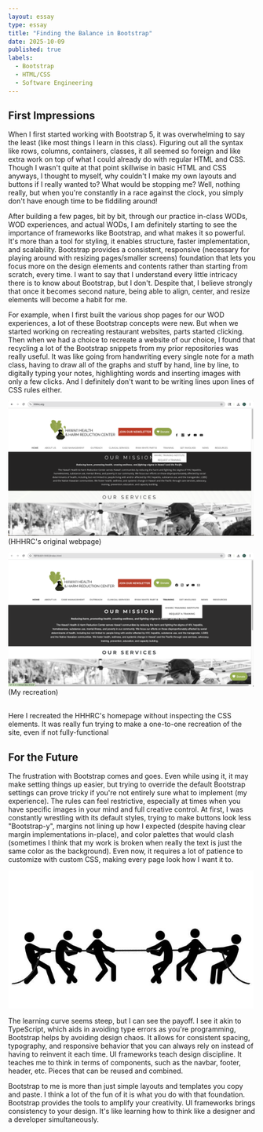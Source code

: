 ```yaml
---
layout: essay
type: essay
title: "Finding the Balance in Bootstrap"
date: 2025-10-09
published: true
labels:
  - Bootstrap
  - HTML/CSS
  - Software Engineering
---
```


## First Impressions
When I first started working with Bootstrap 5, it was overwhelming to say the least (like most things I learn in this class). Figuring out all the syntax like rows, columns, containers, classes, it all seemed so foreign and like extra work on top of what I could already do with regular HTML and CSS. Though I wasn't quite at that point skillwise in basic HTML and CSS anyways, I thought to myself, why couldn't I make my own layouts and buttons if I really wanted to? What would be stopping me? Well, nothing really, but when you're constantly in a race against the clock, you simply don't have enough time to be fiddiling around!

After building a few pages, bit by bit, through our practice in-class WODs, WOD experiences, and actual WODs, I am definitely starting to see the importance of frameworks like Bootstrap, and what makes it so powerful. It's more than a tool for styling, it enables structure, faster implementation, and scalability. Bootstrap provides a consistent, responsive (necessary for playing around with resizing pages/smaller screens) foundation that lets you focus more on the design elements and contents rather than starting from scratch, every time. I want to say that I understand every little intricacy there is to know about Bootstrap, but I don't. Despite that, I believe strongly that once it becomes second nature, being able to align, center, and resize elements will become a habit for me.

For example, when I first built the various shop pages for our WOD experiences, a lot of these Bootstrap concepts were new. But when we started working on recreating restaurant websites, parts started clicking. Then when we had a choice to recreate a website of our choice, I found that recycling a lot of the Bootstrap snippets from my prior repositories was really useful. It was like going from handwriting every single note for a math class, having to draw all of the graphs and stuff by hand, line by line, to digitally typing your notes, highlighting words and inserting images with only a few clicks. And I definitely don't want to be writing lines upon lines of CSS rules either.
<br>

<img width="500px" src="../img/hhhrc.png">  (HHHRC's original webpage)

<img width="500px" src="../img/hhhrc-recreation.png"> (My recreation)

<br>
Here I recreated the HHHRC's homepage without inspecting the CSS elements. It was really fun trying to make a one-to-one recreation of the site, even if not fully-functional

## For the Future
The frustration with Bootstrap comes and goes. Even while using it, it may make setting things up easier, but trying to override the default Bootstrap settings can prove tricky if you're not entirely sure what to implement (my experience). The rules can feel restrictive, especially at times when you have specific images in your mind and full creative control. At first, I was constantly wrestling with its default styles, trying to make buttons look less "Bootstrap-y", margins not lining up how I expected (despite having clear margin implementations in-place), and color palettes that would clash (sometimes I think that my work is broken when really the text is just the same color as the background). Even now, it requires a lot of patience to customize with custom CSS, making every page look how I want it to. 

<img width="500px" src="../img/tug.jpg"> 

The learning curve seems steep, but I can see the payoff. I see it akin to TypeScript, which aids in avoiding type errors as you're programming, Bootstrap helps by avoiding design chaos. It allows for consistent spacing, typography, and responsive behavior that you can always rely on instead of having to reinvent it each time. UI frameworks teach design discipline. It teaches me to think in terms of components, such as the navbar, footer, header, etc. Pieces that can be reused and combined. 

Bootstrap to me is more than just simple layouts and templates you copy and paste. I think a lot of the fun of it is what you do with that foundation. Bootstrap provides the tools to amplify your creativity. UI frameworks brings consistency to your design. It's like learning how to think like a designer and a developer simultaneously.
